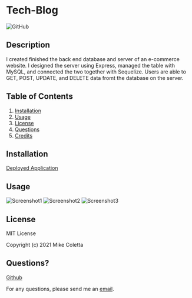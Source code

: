 # Tech-Blog

![GitHub](https://img.shields.io/github/license/MikeColetta/Tech-Blog)

## Description
    
I created finished the back end database and server of an e-commerce website. I designed the server using Express, managed the table with MySQL, and connected the two together with Sequelize. Users are able to GET, POST, UPDATE, and DELETE data fromt the database on the server.
    
## Table of Contents
1. [Installation](#installation)
2. [Usage](#usage)
3. [License](#license)
4. [Questions](#questions)
5. [Credits](#credits)
    
## Installation
    
[Deployed Application](https://floating-anchorage-92095.herokuapp.com/)
    
## Usage

![Screenshot1]()
![Screenshot2]()
![Screenshot3]()


## License
    
MIT License
    
Copyright (c) 2021 Mike Coletta
          
## Questions?
    
[Github](https://github.com/MikeColetta)
    
For any questions, please send me an [email](mailto:coletta.mike@gmail.com).
